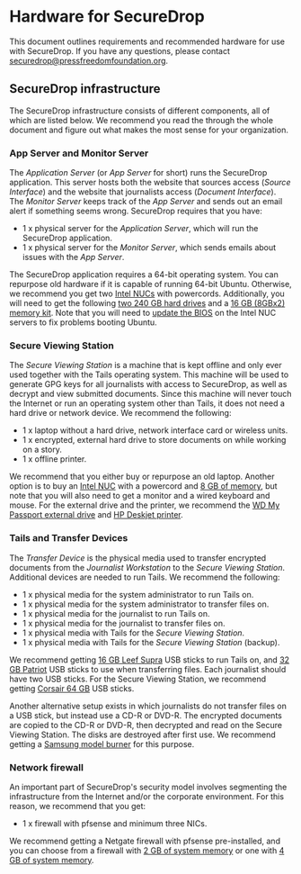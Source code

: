# Hardware for SecureDrop

This document outlines requirements and recommended hardware for use with SecureDrop. If you have any questions, please contact securedrop@pressfreedomfoundation.org. 

## SecureDrop infrastructure

The SecureDrop infrastructure consists of different components, all of which are listed below. We recommend you read the through the whole document and figure out what makes the most sense for your organization.

### App Server and Monitor Server

The *Application Server* (or *App Server* for short) runs the SecureDrop application. This server hosts both the website that sources access (*Source Interface*) and the website that journalists access (*Document Interface*). The *Monitor Server* keeps track of the *App Server* and sends out an email alert if something seems wrong. SecureDrop requires that you have:

 * 1 x physical server for the *Application Server*, which will run the SecureDrop application.
 * 1 x physical server for the *Monitor Server*, which sends emails about issues with the *App Server*.
 
The SecureDrop application requires a 64-bit operating system. You can repurpose old hardware if it is capable of running 64-bit Ubuntu. Otherwise, we recommend you get two [Intel NUCs](http://www.amazon.com/dp/B00F3F38O2/ref=wl_it_dp_o_pd_nS_ttl?_encoding=UTF8&colid=3NQVTBFZV73JA&coliid=IOKQL5QS1Q2NX&psc=1) with powercords. Additionally, you will need to get the following [two 240 GB hard drives](http://www.amazon.com/dp/B00BQ8RKT4/ref=wl_it_dp_o_pd_nS_ttl?_encoding=UTF8&colid=3NQVTBFZV73JA&coliid=I319YS8KKXVZWS&psc=1) and a [16 GB (8GBx2) memory kit](http://www.amazon.com/Crucial-PC3-12800-204-Pin-Notebook-CT2CP25664BF160B/dp/B005MWQ6WC/ref=sr_1_2?s=electronics&ie=UTF8&qid=1411294165&sr=1-2). Note that you will need to [update the BIOS](http://arstechnica.com/gadgets/2014/02/new-intel-nuc-bios-update-fixes-steamos-other-linux-booting-problems/) on the Intel NUC servers to fix problems booting Ubuntu.
 
### Secure Viewing Station

The *Secure Viewing Station* is a machine that is kept offline and only ever used together with the Tails operating system. This machine will be used to generate GPG keys for all journalists with access to SecureDrop, as well as decrypt and view submitted documents. Since this machine will never touch the Internet or run an operating system other than Tails, it does not need a hard drive or network device. We recommend the following:

 * 1 x laptop without a hard drive, network interface card or wireless units.
 * 1 x encrypted, external hard drive to store documents on while working on a story.
 * 1 x offline printer.
 
We recommend that you either buy or repurpose an old laptop. Another option is to buy an [Intel NUC](http://www.amazon.com/dp/B00F3F38O2/ref=wl_it_dp_o_pd_nS_ttl?_encoding=UTF8&colid=3NQVTBFZV73JA&coliid=IOKQL5QS1Q2NX&psc=1) with a powercord and [8 GB of memory](http://www.amazon.com/Crucial-PC3-12800-204-Pin-Notebook-CT2CP25664BF160B/dp/B005MWQ6WC/ref=sr_1_2?s=electronics&ie=UTF8&qid=1411294165&sr=1-2), but note that you will also need to get a monitor and a wired keyboard and mouse. For the external drive and the printer, we recommend the [WD My Passport external drive](http://www.amazon.com/Passport-Ultra-Portable-External-Backup/dp/B00E83X9P8/ref=sr_1_1?s=electronics&ie=UTF8&qid=1411330862&sr=1-1) and [HP Deskjet printer](http://www.amazon.com/HP-Deskjet-Printer-CH340A-B1H/dp/B003YGZIY0/ref=pd_sim_op_2?ie=UTF8&refRID=1BNF29AQ5S6C3SR0DS6V).
 
### Tails and Transfer Devices

The *Transfer Device* is the physical media used to transfer encrypted documents from the *Journalist Workstation* to the *Secure Viewing Station*. Additional devices are needed to run Tails. We recommend the following:

 * 1 x physical media for the system administrator to run Tails on.
 * 1 x physical media for the system administrator to transfer files on.
 * 1 x physical media for the journalist to run Tails on.
 * 1 x physical media for the journalist to transfer files on.
 * 1 x physical media with Tails for the *Secure Viewing Station*.
 * 1 x physical media with Tails for the *Secure Viewing Station* (backup).
 
We recommend getting [16 GB Leef Supra](http://www.amazon.com/dp/B00FWQTBZ2/ref=wl_it_dp_o_pC_nS_ttl?_encoding=UTF8&colid=3NQVTBFZV73JA&coliid=IX8TE9WOYD105) USB sticks to run Tails on, and [32 GB Patriot](http://www.amazon.com/dp/B00C982KZY/ref=wl_it_dp_o_pd_nS_ttl?_encoding=UTF8&colid=3NQVTBFZV73JA&coliid=I2IJO2RQGNF7BV&psc=1) USB sticks to use when transferring files. Each journalist should have two USB sticks. For the Secure Viewing Station, we recommend getting [Corsair 64 GB](http://www.amazon.com/dp/B00EM71W1S/ref=wl_it_dp_o_pd_nS_ttl?_encoding=UTF8&colid=3NQVTBFZV73JA&coliid=I3KY4GZXC9PPV&psc=1) USB sticks.

Another alternative setup exists in which journalists do not transfer files on a USB stick, but instead use a CD-R or DVD-R. The encrypted documents are copied to the CD-R or DVD-R, then decrypted and read on the Secure Viewing Station. The disks are destroyed after first use. We recommend getting a [Samsung model burner](http://www.newegg.com/External-CD-DVD-Blu-Ray-Drives/SubCategory/ID-420) for this purpose. 

### Network firewall

An important part of SecureDrop's security model involves segmenting the infrastructure from the Internet and/or the corporate environment. For this reason, we recommend that you get:

 * 1 x firewall with pfsense and minimum three NICs.
 
We recommend getting a Netgate firewall with pfsense pre-installed, and you can choose from a firewall with [2 GB of system memory](http://store.netgate.com/NetgateAPU2.aspx) or one with [4 GB of system memory](http://store.netgate.com/APU4.aspx).
